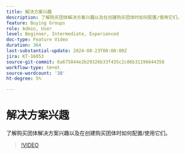 ```yaml
---
title: 解决方案兴趣
description: 了解购买团体解决方案兴趣以及在创建购买团体时如何配置/使用它们。
feature: Buying Groups
role: Admin, User
level: Beginner, Intermediate, Experienced
doc-type: Feature Video
duration: 364
last-substantial-update: 2024-08-23T00:00:00Z
jira: KT-16053
source-git-commit: 6a675844e2b29326b33f435c2c86b31196644358
workflow-type: tm+mt
source-wordcount: '38'
ht-degree: 5%

---
```



# 解决方案兴趣

了解购买团体解决方案兴趣以及在创建购买团体时如何配置/使用它们。

>[!VIDEO](https://video.tv.adobe.com/v/3433080/?learn=on)
